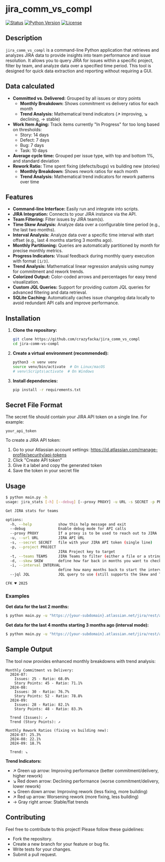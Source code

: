 # jira_comm_vs_compl

[![Status](https://img.shields.io/badge/status-active-success.svg)]([link_to_your_project_or_repo](https://github.com/crazyfacka/jira_comm_vs_compl))
[![Python Version](https://img.shields.io/badge/python-3.13-blue.svg)](https://www.python.org/)
[![License](https://img.shields.io/badge/license-MIT-brightgreen.svg)](LICENSE)

## Description

`jira_comm_vs_compl` is a command-line Python application that retrieves and analyzes JIRA data to provide insights into team performance and issue resolution.  It allows you to query JIRA for issues within a specific project, filter by team, and analyze data over a specified time period.  This tool is designed for quick data extraction and reporting without requiring a GUI.

## Data calculated

* **Committed vs. Delivered:** Grouped by all issues or story points
  - **Monthly Breakdown:** Shows commitment vs delivery ratios for each month
  - **Trend Analysis:** Mathematical trend indicators (↗ improving, ↘ declining, → stable)
* **Work Item Aging:** Track items currently "In Progress" for too long based on thresholds:
  - Story: 14 days
  - Defect: 7 days
  - Bug: 7 days
  - Task: 10 days
* **Average cycle time:** Grouped per issue type, with top and bottom 1%, and standard deviation
* **Rework Ratio:** Time spent fixing (defects/bugs) vs building new (stories)
  - **Monthly Breakdown:** Shows rework ratios for each month
  - **Trend Analysis:** Mathematical trend indicators for rework patterns over time

## Features

*   **Command-line Interface:** Easily run and integrate into scripts.
*   **JIRA Integration:**  Connects to your JIRA instance via the API.
*   **Team Filtering:**  Filter issues by JIRA team(s).
*   **Time Skew Analysis:** Analyze data over a configurable time period (e.g., the last two months).
*   **Interval Analysis:** Analyze data over a specific time interval with start offset (e.g., last 4 months starting 3 months ago).
*   **Monthly Partitioning:** Queries are automatically partitioned by month for precise monthly metrics.
*   **Progress Indicators:** Visual feedback during monthly query execution with format `[1/3]`.
*   **Trend Analysis:** Mathematical linear regression analysis using numpy for commitment and rework trends.
*   **Colorized Output:** Color-coded arrows and percentages for easy trend visualization.
*   **Custom JQL Queries:**  Support for providing custom JQL queries for advanced filtering and data retrieval.
*   **SQLite Caching:** Automatically caches issue changelog data locally to avoid redundant API calls and improve performance.

## Installation

1.  **Clone the repository:**

    ```bash
    git clone https://github.com/crazyfacka/jira_comm_vs_compl
    cd jira-comm-vs-compl
    ```

2.  **Create a virtual environment (recommended):**

    ```bash
    python3 -m venv venv
    source venv/bin/activate  # On Linux/macOS
    # venv\Scripts\activate  # On Windows
    ```

3.  **Install dependencies:**

    ```bash
    pip install -r requirements.txt
    ```

## Secret File Format

The secret file should contain your JIRA API token on a single line. For example:
```
your_api_token
```

To create a JIRA API token:
1. Go to your Atlassian account settings: https://id.atlassian.com/manage-profile/security/api-tokens
2. Click "Create API token"
3. Give it a label and copy the generated token
4. Save the token in your secret file

## Usage

```bash
$ python main.py -h
usage: jira_stats [-h] [--debug] [--proxy PROXY] -u URL -s SECRET -p PROJECT [-t TEAMS] [-d SKEW] [-i INTERVAL] [--jql JQL]

Get JIRA stats for teams

options:
  -h, --help            show this help message and exit
  --debug               Enable debug mode for API calls
  --proxy PROXY         If a proxy is to be used to reach out to JIRA
  -u, --url URL         JIRA API URL
  -s, --secret SECRET   file with your JIRA API token (single line)
  -p, --project PROJECT
                        JIRA Project key to target
  -t, --teams TEAMS     JIRA Teams to filter (either a file or a string)
  -d, --skew SKEW       define how far back in months you want to check (since two months ago: -2)
  -i, --interval INTERVAL
                        define how many months back to start the interval (interval start: -i 3 -d 4 means last 4 months starting 3 months ago)
  --jql JQL             JQL query to use (still supports the Skew and Teams argument)

CFK ♥ 2025
```

### Examples

**Get data for the last 2 months:**
```bash
$ python main.py -u "https://{your-subdomain}.atlassian.net/jira/rest/api/latest" -p PROJKEY -t "123, 456, 112" -s secret.txt -d 2
```

**Get data for the last 4 months starting 3 months ago (interval mode):**
```bash
$ python main.py -u "https://{your-subdomain}.atlassian.net/jira/rest/api/latest" -p PROJKEY -t "123, 456, 112" -s secret.txt -i 3 -d 4
```

## Sample Output

The tool now provides enhanced monthly breakdowns with trend analysis:

```
Monthly Commitment vs Delivery:
  2024-07:
    Issues: 25 - Ratio: 68.0%
    Story Points: 45 - Ratio: 71.1%
  2024-08:
    Issues: 30 - Ratio: 76.7%
    Story Points: 52 - Ratio: 78.8%
  2024-09:
    Issues: 28 - Ratio: 82.1%
    Story Points: 48 - Ratio: 83.3%

  Trend (Issues): ↗
  Trend (Story Points): ↗

Monthly Rework Ratios (fixing vs building new):
  2024-07: 25.3%
  2024-08: 22.1%
  2024-09: 18.7%

  Trend: ↘
```

**Trend Indicators:**
- ↗ Green up arrow: Improving performance (better commitment/delivery, higher rework)
- ↘ Red down arrow: Declining performance (worse commitment/delivery, lower rework) 
- ↘ Green down arrow: Improving rework (less fixing, more building)
- ↗ Red up arrow: Worsening rework (more fixing, less building)
- → Gray right arrow: Stable/flat trends

## Contributing 

Feel free to contribute to this project! Please follow these guidelines: 
* Fork the repository.
* Create a new branch for your feature or bug fix.
* Write tests for your changes.
* Submit a pull request.